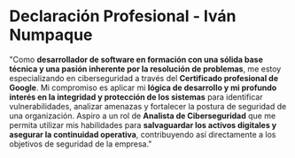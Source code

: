 # Declaración Profesional - Iván Numpaque

"Como **desarrollador de software en formación con una sólida base técnica y una pasión inherente por la resolución de problemas**, me estoy especializando en ciberseguridad a través del **Certificado profesional de Google**. Mi compromiso es aplicar mi **lógica de desarrollo y mi profundo interés en la integridad y protección de los sistemas** para identificar vulnerabilidades, analizar amenazas y fortalecer la postura de seguridad de una organización. Aspiro a un rol de **Analista de Ciberseguridad** que me permita utilizar mis habilidades para **salvaguardar los activos digitales y asegurar la continuidad operativa**, contribuyendo así directamente a los objetivos de seguridad de la empresa."
